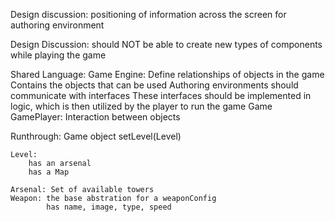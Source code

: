 Design discussion:
    positioning of information across the screen for authoring environment

Design Discussion:
    should NOT be able to create new types of components while playing the game
    
    
    
Shared Language:
    Game Engine: Define relationships of objects in the game
    Contains the objects that can be used
       Authoring environments should communicate with interfaces
       These interfaces should be implemented in logic, which is then utilized by the player to run the game
    Game GamePlayer: Interaction between objects
       
       
  Runthrough:
    Game object
        setLevel(Level)
    
    Level:
        has an arsenal
        has a Map
        
    Arsenal: Set of available towers
    Weapon: the base abstration for a weaponConfig
            has name, image, type, speed